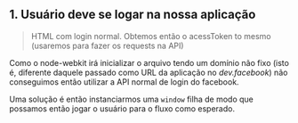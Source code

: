 ## 1.  Usuário deve se logar na nossa aplicação

>   HTML com login normal. Obtemos então o acessToken to mesmo (usaremos para fazer os requests na API)

Como o node-webkit irá inicializar o arquivo tendo um domínio não fixo (isto é, diferente daquele passado como URL da aplicação no *dev.facebook*) não conseguimos então utilizar a API normal de login do facebook.

Uma solução é então instanciarmos uma `window` filha de modo que possamos então jogar o usuário para o fluxo como esperado.
